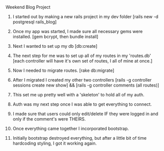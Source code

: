 Weekend Blog Project

1) I started out by making a new rails project in my dev folder
[rails new -d postgresql rails_blog]

2) Once my app was started, I made sure all necessary gems were installed.
[gem bcrypt, then bundle install]

3) Next I wanted to set up my db
[db:create]

4) The next step for me was to set up all of my routes in my 'routes.db'
[each controller will have it's own set of routes, I all of mine at once.]

5) Now I needed to migrate routes.
[rake db:migrate]

6) After I migrated I created my other two controllers
[rails -g controller sessions create new show] &&
[rails -g controller comments (all routes)]

7) This set me up pretty well with a 'skeleton' to hold all of my auth.

8) Auth was my next step once I was able to get everything to connect.

9) I made sure that users could only edit/delete IF they were logged in and only if the comment's were THEIRS.

10) Once everything came together I incorporated bootstrap.

11) Initially bootstrap destroyed everything, but after a little bit of time hardcoding styling, I got it working again. 